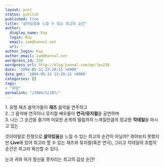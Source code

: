 ```yaml
---
layout: post
status: publish
published: true
title: "살아있음을 느낄 수 있는 최고의 순간"
author:
  display_name: Kay
  login: Kay
  email: iam@hannal.net
  url: ''
author_login: Kay
author_email: iam@hannal.net
wordpress_id: 238
wordpress_url: http://blog.hannal.com/wp/?p=238
date: '2004-05-31 22:20:11 +0900'
date_gmt: '2004-05-31 13:20:11 +0900'
categories: []
tags:
- "희망"
permalink: "/2004/5/287/"
---
```

<p>1. 유명 재즈 음악가들이 <b>재즈</b> 음악을 연주하고<br />
2. 그 음악에 연극이나 뮤지컬 배우들이 <b>연극/뮤지컬</b>을 공연하며<br />
3. 나는 그 순간을 즐기며 미묘한 손목의 떨림까지 느껴질만큼의 정교한 <b>칵테일</b>을 마시고 있는</p>
<p>것이야말로 진정으로 <b>살아있음</b>을 느낄 수 있는 최고의 순간이 아닐까? 겪어보지 못했지만 <b>Live</b>에 있어 최고라 할 수 있는 재즈와 뮤지컬(혹은 연극), 그리고 칵테일의 조합의 순간은 최고라 확신할 수 있다.</p>
<p>눈과 귀와 혀가 정신을 못차리는 최고의 감성 순간!</p>

